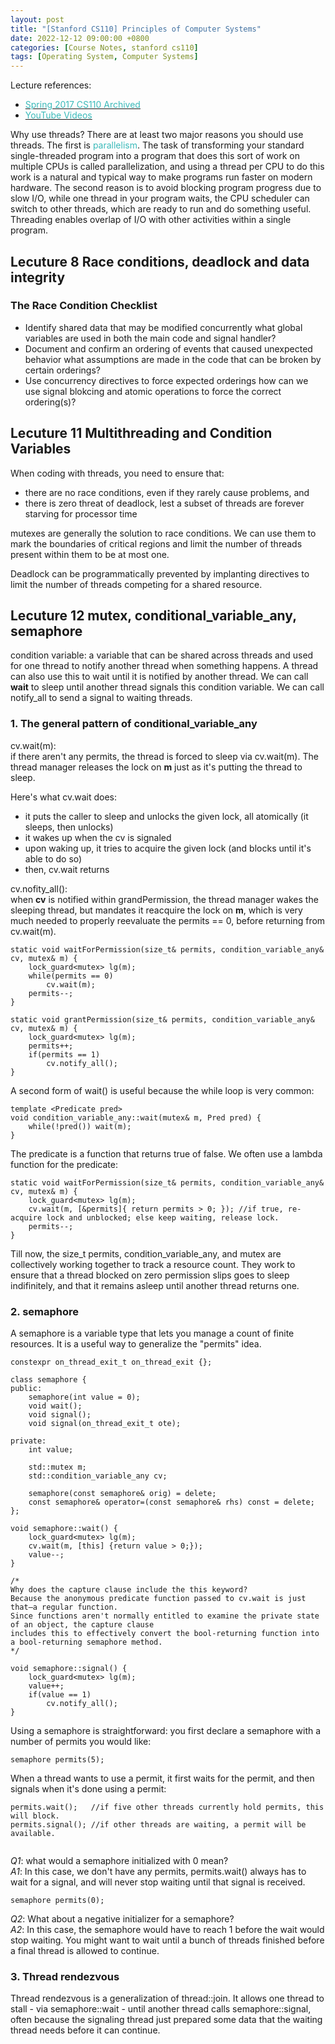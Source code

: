 ```yaml
---
layout: post
title: "[Stanford CS110] Principles of Computer Systems"
date: 2022-12-12 09:00:00 +0800
categories: [Course Notes, stanford cs110]
tags: [Operating System, Computer Systems]
---
```



Lecture references:
- [<span style="color:#3ababa">Spring 2017 CS110 Archived</span>](http://web.stanford.edu/class/archive/cs/cs110/cs110.1176/spring-2017/) 
- [<span style="color:#3ababa">YouTube Videos</span>](https://www.youtube.com/watch?v=_LFGjZ0Sc6I&list=PLai-xIlqf4JmTNR9aPCwIAOySs1GOm8sQ&index=2) 

Why use threads?
There are at least two major reasons you should use threads. The first is <span style="color:#3ababa">parallelism</span>. The task of transforming your standard single-threaded program into a program that does this sort of work on multiple CPUs is called parallelization, and using a thread per CPU to do this work is a natural and typical way to make programs run faster on modern hardware. The second reason is to avoid blocking program progress due to slow I/O, while one thread in your program waits, the CPU scheduler can switch to other threads, which are ready to run and do something useful. Threading enables overlap of I/O with other activities within a single program.

## Lecuture 8 Race conditions, deadlock and data integrity
### The Race Condition Checklist
- Identify shared data that may be modified concurrently
    what global variables are used in both the main code and signal handler?
- Document and confirm an ordering of events that caused unexpected behavior
    what assumptions are made in the code that can be broken by certain orderings?
- Use concurrency directives to force expected orderings
    how can we use signal blokcing and atomic operations to force the correct ordering(s)?

## Lecuture 11 Multithreading and Condition Variables
When coding with threads, you need to ensure that:
- there are no race conditions, even if they rarely cause problems, and
- there is zero threat of deadlock, lest a subset of threads are forever starving for processor time

mutexes are generally the solution to race conditions. We can use them to mark the boundaries of critical regions and limit the number of threads present within them to be at most one.

Deadlock can be programmatically prevented by implanting directives to limit the number of threads competing for a shared resource.

## Lecuture 12 mutex, conditional_variable_any, semaphore
condition variable: a variable that can be shared across threads and used for one thread to notify another thread when something happens. A thread can also use this to wait until it is notified by another thread. We can call __wait__ to sleep until another thread signals this condition variable. We can call notify_all to send a signal to waiting threads.

### 1. The general pattern of conditional_variable_any
cv.wait(m): <br>
if there aren't any permits, the thread is forced to sleep via cv.wait(m). The thread manager releases the lock on __m__ just as it's putting the thread to sleep. <br>

Here's what cv.wait does:
- it puts the caller to sleep and unlocks the given lock, all atomically (it sleeps, then unlocks)
- it wakes up when the cv is signaled
- upon waking up, it tries to acquire the given lock (and blocks until it's able to do so)
- then, cv.wait returns

cv.nofity_all(): <br>
when __cv__ is notified within grandPermission, the thread manager wakes the sleeping thread, but mandates it reacquire the lock on __m__, which is very much needed to properly reevaluate the permits == 0, before returning from cv.wait(m). 


```
static void waitForPermission(size_t& permits, condition_variable_any& cv, mutex& m) {
    lock_guard<mutex> lg(m);
    while(permits == 0) 
        cv.wait(m);
    permits--;
}

static void grantPermission(size_t& permits, condition_variable_any& cv, mutex& m) {
    lock_guard<mutex> lg(m);
    permits++;
    if(permits == 1) 
        cv.notify_all();
}
```

A second form of wait() is useful because the while loop is very common:
```
template <Predicate pred>
void condition_variable_any::wait(mutex& m, Pred pred) {
    while(!pred()) wait(m);
}
```

The predicate is a function that returns true of false. We often use a lambda function for the predicate:
```
static void waitForPermission(size_t& permits, condition_variable_any& cv, mutex& m) {
    lock_guard<mutex> lg(m);
    cv.wait(m, [&permits]{ return permits > 0; }); //if true, re-acquire lock and unblocked; else keep waiting, release lock.
    permits--;
}
```
Till now, the size_t permits, condition_variable_any, and mutex are collectively working together to track a resource count. They work to ensure that a thread blocked on zero permission slips goes to sleep indifinitely, and that it remains asleep until another thread returns one.

### 2. semaphore
A semaphore is a variable type that lets you manage a count of finite resources. It is a useful way to generalize the "permits" idea.

```
constexpr on_thread_exit_t on_thread_exit {};

class semaphore {
public:
    semaphore(int value = 0);
    void wait();
    void signal();
    void signal(on_thread_exit_t ote);

private:
    int value;
    
    std::mutex m;
    std::condition_variable_any cv;

    semaphore(const semaphore& orig) = delete;
    const semaphore& operator=(const semaphore& rhs) const = delete;
};  
```

```
void semaphore::wait() {
    lock_guard<mutex> lg(m);
    cv.wait(m, [this] {return value > 0;});
    value--;
}

/*
Why does the capture clause include the this keyword?
Because the anonymous predicate function passed to cv.wait is just that—a regular function.  
Since functions aren't normally entitled to examine the private state of an object, the capture clause 
includes this to effectively convert the bool-returning function into a bool-returning semaphore method.
*/

void semaphore::signal() {
    lock_guard<mutex> lg(m);
    value++;
    if(value == 1) 
        cv.notify_all();
}
```

Using a semaphore is straightforward: you first declare a semaphore with a number of permits you would like:
```
semaphore permits(5);
```

When a thread wants to use a permit, it first waits for the permit, and then signals when it's done using a permit:
```
permits.wait();   //if five other threads currently hold permits, this will block.
permits.signal(); //if other threads are waiting, a permit will be available.
 
```

*Q1*: what would a semaphore initialized with 0 mean? <br>
*A1*: In this case, we don't have any permits, permits.wait() always has to wait for a signal, and will never stop waiting until that signal is received.
```
semaphore permits(0);
```

*Q2*: What about a negative initializer for a semaphore? <br>
*A2*: In this case, the semaphore would have to reach 1 before the wait would stop waiting. You might want to wait until a bunch of threads finished before a final thread is allowed to continue.


### 3. Thread rendezvous
Thread rendezvous is a generalization of thread::join. It allows one thread to stall - via semaphore::wait - until another thread calls semaphore::signal, often because the signaling thread just prepared some data that the waiting thread needs before it can continue.























